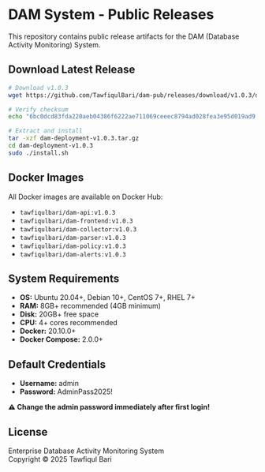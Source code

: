 # DAM System - Public Releases

This repository contains public release artifacts for the DAM (Database Activity Monitoring) System.

## Download Latest Release

```bash
# Download v1.0.3
wget https://github.com/TawfiqulBari/dam-pub/releases/download/v1.0.3/dam-deployment-v1.0.3.tar.gz

# Verify checksum
echo "6bc0dcd83fda220aeb04386f6222ae711069ceeec8794ad028fea3e95d019ad9  dam-deployment-v1.0.3.tar.gz" | sha256sum -c

# Extract and install
tar -xzf dam-deployment-v1.0.3.tar.gz
cd dam-deployment-v1.0.3
sudo ./install.sh
```

## Docker Images

All Docker images are available on Docker Hub:
- `tawfiqulbari/dam-api:v1.0.3`
- `tawfiqulbari/dam-frontend:v1.0.3`
- `tawfiqulbari/dam-collector:v1.0.3`
- `tawfiqulbari/dam-parser:v1.0.3`
- `tawfiqulbari/dam-policy:v1.0.3`
- `tawfiqulbari/dam-alerts:v1.0.3`

## System Requirements

- **OS:** Ubuntu 20.04+, Debian 10+, CentOS 7+, RHEL 7+
- **RAM:** 8GB+ recommended (4GB minimum)
- **Disk:** 20GB+ free space
- **CPU:** 4+ cores recommended
- **Docker:** 20.10.0+
- **Docker Compose:** 2.0.0+

## Default Credentials

- **Username:** admin
- **Password:** AdminPass2025!

**⚠️ Change the admin password immediately after first login!**

## License

Enterprise Database Activity Monitoring System  
Copyright © 2025 Tawfiqul Bari

